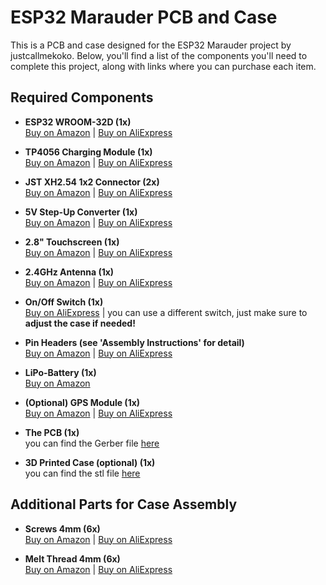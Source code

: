 # ESP32 Marauder PCB and Case

This is a PCB and case designed for the ESP32 Marauder project by justcallmekoko. Below, you'll find a list of the components you'll need to complete this project, along with links where you can purchase each item.

## Required Components

- **ESP32 WROOM-32D (1x)**  
  [Buy on Amazon](https://www.amazon.de/iHaospace-ESP32-DevKitC-ESP32-WROOM-32U-Development-Bluetooth/dp/B08BZKZXLL/ref=sr_1_3?__mk_de_DE=%C3%85M%C3%85%C5%BD%C3%95%C3%91&crid=2QRIUTY9GXRFW&dib=eyJ2IjoiMSJ9.fye23eohk2xw49PYw7KOc2Yg03tlRWWE7QK4g7WATavoAec_LRv-HZNL5lO2NUsqxUGCnFb8eBAGfQPgQXEi6KH5r723ths44Zt_g9OByZLO3xGEi9xwilktoITMEKwQ8pCQN2THVyIKwQkQy6VGgKXv6dKrXpAxHvMAj9I5Oga6FStRbdF69Y7xR8I5AGjbnPeHxlZi3Z5t1DUWC6_dpEdkO9wo5_-4sLLcLMsiq_U.nT-rZ6sRxyQlYPPZmjgJ41_7dc8oJ3vqRG8jaQJWclc&dib_tag=se&keywords=esp32+devkitc+wroom32+u&qid=1724358292&sprefix=esp32+devkitc+wroom32+u%2Caps%2C102&sr=8-3) | [Buy on AliExpress](https://de.aliexpress.com/item/1005006651936701.html?spm=a2g0o.productlist.main.3.3dechY6XhY6XnM&algo_pvid=134fe59e-e0bf-4a24-a9d8-0e6082f2b071&algo_exp_id=134fe59e-e0bf-4a24-a9d8-0e6082f2b071-1&pdp_npi=4%40dis%21EUR%214.68%214.68%21%21%215.09%215.09%21%40211b615317243600946496822eb4f4%2112000037929819276%21sea%21DE%214553800044%21X&curPageLogUid=rXbNnnCH8j4m&utparam-url=scene%3Asearch%7Cquery_from%3A)

- **TP4056 Charging Module (1x)**  
  [Buy on Amazon](https://www.amazon.de/AZDelivery-TP4056-Batterieladungsmodul-Schutzschaltung-Einzelzellenbatterien/dp/B0CBKMCBHC/ref=sr_1_8?__mk_de_DE=%C3%85M%C3%85%C5%BD%C3%95%C3%91&crid=2LO7UR1OJPXZG&dib=eyJ2IjoiMSJ9.b6thMZyceNjozIsvrbwQ7uOukzoIQ3OABGksD4B1f6ml2h7QOo3YPVDKccQqY8l8U3TgXWGea0wd0MwlmjGEZMAKQtlQzPcCuoFbAvha2bMexgQht6wv67nPo7aej0MewNENGnRGuHV3xvJSWG8yRkbB1AgOTfbMmtkfOLTknNFkLVZfAbRFLPiR8kMIsUVoK46yx2KVQxtp0_O1OpbrTCGvGmCn5j1SGaYPCXzLfgkFNN-lLz7gYpSCHOUj7MVpTQ-yhWTH1LRzSG5zqLVBLl927cWkER7EoNdNnj5vxMI.dbj3WGFXY7Io1xcYWvDV8Fg0M06xWAcunTqkTewYncw&dib_tag=se&keywords=3%2B7v%2Blipo%2Bcharger&qid=1724358851&sprefix=3%2B7v%2Blipo%2Bcharger%2Caps%2C104&sr=8-8&th=1) | [Buy on AliExpress](https://de.aliexpress.com/item/1005006502245750.html?spm=a2g0o.productlist.main.3.1552NS0VNS0V6q&algo_pvid=93862d05-bf41-4175-93f5-37819080e143&algo_exp_id=93862d05-bf41-4175-93f5-37819080e143-1&pdp_npi=4%40dis%21EUR%214.53%211.45%21%21%2135.12%2111.24%21%40211b615317243601240647760eb4f4%2112000037441711812%21sea%21DE%214553800044%21X&curPageLogUid=AcsyxPUA9McR&utparam-url=scene%3Asearch%7Cquery_from%3A)

- **JST XH2.54 1x2 Connector (2x)**  
  [Buy on Amazon](https://www.amazon.de/2-poliger-Balancestecker-Stecker-Silikondraht-Woodland/dp/B07YKHV46N/ref=sr_1_1_sspa?__mk_de_DE=%C3%85M%C3%85%C5%BD%C3%95%C3%91&crid=2MKB545SX16DO&dib=eyJ2IjoiMSJ9.B-WiQMFqcJenhow5h_PRwTXNBy8CI2ZjgENdoJ2cN92I-hIs4VgIhR2vEbKh_Pg8E0TGVjbpQNWZqJeiJAWoaEHXW003EDyko_aLWwtIh9X-3QbPIJHHcznJOJtV0zHrsPhA9GQEUcgz1kwzblk0jg0AqhNfWwKekNaJPPN1J3O3M1Po2xWppxy6aMxw9IqB1AfBbk0Vf28VxJlcj5Hf5l_oMPexSgbu1ZEvumWBqTG9Nhu6b4DGRLj11KREAwdPOfSxoRmtuQUx0nU2Sf3dEVeBRjlEqPb1NO5U9bQYHaI.KfBUszY7dsx4JClv2MokqSV59bWXqF6Zwg1w4bX_Dqw&dib_tag=se&keywords=jst+xh2.54+1x2+connector&qid=1724359034&sprefix=jst+xh2.54+1x2+connector%2Caps%2C98&sr=8-1-spons&sp_csd=d2lkZ2V0TmFtZT1zcF9hdGY&psc=1) | [Buy on AliExpress](https://de.aliexpress.com/item/1005007079265201.html?spm=a2g0o.productlist.main.1.3471LTc8LTc88w&algo_pvid=9fd8e7e8-c547-431d-bcd6-486ad08194e0&algo_exp_id=9fd8e7e8-c547-431d-bcd6-486ad08194e0-0&pdp_npi=4%40dis%21EUR%214.36%211.26%21%21%2133.84%219.81%21%40211b615317243602015481688eb4f4%2112000039329755654%21sea%21DE%214553800044%21X&curPageLogUid=jEcCEer7TOqv&utparam-url=scene%3Asearch%7Cquery_from%3A)

- **5V Step-Up Converter (1x)**  
  [Buy on Amazon](https://www.amazon.de/Yizhet-Converter-Wandler-Spannungsregler-Led-Anzeige/dp/B0CJX9SHK3/ref=sr_1_11?__mk_de_DE=%C3%85M%C3%85%C5%BD%C3%95%C3%91&crid=3LVNPK0GUFGHG&dib=eyJ2IjoiMSJ9.4TvLm27td9dd5pXyPl___AXIIgxtJx1OwGSAYXHiTct3Y8FIE2oo8zhDXb1PpQ80sdVO-gSX4lpek_8FI693HPkgZCL8YrHFeuOI9_qjXhb0jAcyrmD4ppecWjsV96K9YBDLHGOpJA56wBUmVjELe_M4FV5Fx3wXT8jXg6VSl2bjFLnsLEJRP4kCq2Bky0RTfCr5aL-pVrhL2LxGcTmo54DrPw4LRn8MDZx0PMbl3ms.-OG5rPgKjSpqjk3rE3zcBeyAwOF-sUQ5VXHoR7m8TGM&dib_tag=se&keywords=5v+step+up+converter&qid=1724359098&sprefix=5v+stepupconverter%2Caps%2C97&sr=8-11) | [Buy on AliExpress](https://de.aliexpress.com/item/1005006379415643.html?spm=a2g0o.order_list.order_list_main.53.6fd65c5fcyyrAW&gatewayAdapt=glo2deu)

- **2.8" Touchscreen (1x)**  
  [Buy on Amazon](https://www.amazon.de/AZDelivery-Zoll-Touch-Display-Schnittstelle/dp/B0CDQ4LM39/ref=sr_1_4?__mk_de_DE=%C3%85M%C3%85%C5%BD%C3%95%C3%91&crid=30NM881UFS8QK&dib=eyJ2IjoiMSJ9.PjiaZZrS2tf3X7aUDR0liiwEArMNzi2W_KxyRiN_HNbOQKC7z4GJsbjiH5us-swsV5fMWwDU4WltmELdYQ8Ux6UvEkkpRTJhY9RlZ-aI-XJlyP4UGQwkKQ2p7azBlFnWDJWcYOY4njNfungmySsbfCxpi8BnAtmIU9w-f5RZVCtogDFyZ2Nft80I1qh6vJ8KmT-KoDgxhqhQ72zHpu1Q2B_quvsQL5TvjfNqqmqo4EVd2DAzdXM536dmrWx8udC6Z1X5rRjaDAGhJbaPtxras8xsiD_QwDfPsLdloEHeVlE.T2X1fISFOT3jw9FJ1SfCghPM_C6DnEyuF8m4O8xZM9s&dib_tag=se&keywords=2+4+inch+tft+screen+ili9341&qid=1724358989&sprefix=2+4+inch+tft+screen+ili9341%2Caps%2C99&sr=8-4) | [Buy on AliExpress](https://de.aliexpress.com/item/1005006161459846.html?spm=a2g0o.productlist.main.1.3cfbzbG1zbG19y&algo_pvid=0a565e22-0aba-4f45-84be-e5ee2f52c907&algo_exp_id=0a565e22-0aba-4f45-84be-e5ee2f52c907-0&pdp_npi=4%40dis%21EUR%217.09%216.38%21%21%2155.00%2149.51%21%40211b812f17243626724463195ed52c%2112000036051343809%21sea%21DE%214553800044%21X&curPageLogUid=pCV1yXIxe1iS&utparam-url=scene%3Asearch%7Cquery_from%3A)

- **2.4GHz Antenna (1x)**  
  [Buy on Amazon](https://www.amazon.de/Bingfu-RP-SMA-Buchse-Kompatibel-Mini-PCI-Express-PCIE-Netzwerkkarte-WiFi-Adapter/dp/B07YCBRTFB/ref=sr_1_9?__mk_de_DE=%C3%85M%C3%85%C5%BD%C3%95%C3%91&crid=1K41ZQUZ5U6G0&dib=eyJ2IjoiMSJ9.vVlkh1dY6rlzsYR_YmFKIxVBF220stHevD7iOPduASxINAyp_ZO9wHD66cLWF9U0X7vlDdRHSu7KYgWDYkxkK9uajJnASJYdItkZjfaes232xTganupl2dkGtiQa_OO4aPW50RI7dmDIhqiDhh1ofiJPYWhC4Ol1cXsNRjtCpaOfhH_ubVbPMDnXyJtgmBCdb710b5aJnG6ZLL7QcOBxJ-wgzGtcaDbrcsUjD8QX5hE.ObUzmy9zrbfozXtBMjMYSMe3M4Yt5qlv_Bcgvk_gw84&dib_tag=se&keywords=19+cm+2+4ghz+ipx+antenne&qid=1724359318&sprefix=19+cm+2+4ghz+ipx+antenn%2Caps%2C99&sr=8-9) | [Buy on AliExpress](https://www.aliexpress.com/item/1005006358112999.html?spm=a2g0o.order_list.order_list_main.35.6fd65c5fcyyrAW)

- **On/Off Switch (1x)**  
  [Buy on AliExpress](https://www.aliexpress.com/item/1005003568092031.html?spm=a2g0o.order_list.order_list_main.77.6fd65c5fcyyrAW) | you can use a different switch, just make sure to **adjust the case if needed!**

- **Pin Headers (see 'Assembly Instructions' for detail)**  
  [Buy on Amazon](https://www.amazon.de/IZOKEE-M%C3%A4nnlich-Stiftleiste-Buchsenleiste-Lochrasterplatine/dp/B07DBY753C/ref=sr_1_3?__mk_de_DE=%C3%85M%C3%85%C5%BD%C3%95%C3%91&crid=5IP7MFRX1HSP&dib=eyJ2IjoiMSJ9.9S4dcSq_QjxNncwZaJt6Lfsxy9nzf0MDXKKI-auvX5W8cP7uQAeRw5Ye79RPunIjBy6xAygBbE-Qv79q75_8dXxzelN9xC4g0YhlgmuKD4qIsVfLZW3jIP6pqn_21_VmQi1kWw-P_SFQfwRghlBymhbEcSn0fWRSZQs6HtC3jkyzPrNlJMnhhkE6lrNAsFXiv2q9N58_3iq8_o4IZ2ANAZL6Dk0_z85coOG0nnMbLsxxSa3haTETnwH4jr5JFH8-6c-33dyLhTnHyxMP9cdy6EHrImNmM9LFPw7KuN7OEis.q-p6Aj3dSdm1y1bs9jZnU8qBVKXDUq5KqtbLkmDhAQ8&dib_tag=se&keywords=pin+header+male&qid=1724362402&sprefix=pin+header+male%2Caps%2C104&sr=8-3) | [Buy on AliExpress](https://de.aliexpress.com/item/1005007330323661.html?spm=a2g0o.productlist.main.9.3a692ff45gvZsX&algo_pvid=10c508d1-71e8-4e93-9690-d22fbf377a6a&algo_exp_id=10c508d1-71e8-4e93-9690-d22fbf377a6a-4&pdp_npi=4%40dis%21EUR%215.94%211.90%21%21%2146.10%2114.75%21%40211b812f17243623527833417ed52c%2112000040293476416%21sea%21DE%214553800044%21X&curPageLogUid=FveuWo7dfPZN&utparam-url=scene%3Asearch%7Cquery_from%3A)

- **LiPo-Battery (1x)**  
  [Buy on Amazon](https://www.amazon.de/dp/B08214DJLJ?ref=ppx_yo2ov_dt_b_fed_asin_title)

- **(Optional) GPS Module (1x)**  
  [Buy on Amazon](https://www.amazon.de/APKLVSR-GY-NEO6MV2-Flugsteuerungsmodul-superstarker-Antenne/dp/B0D1K7QPZ3/ref=sr_1_1_sspa?__mk_de_DE=%C3%85M%C3%85%C5%BD%C3%95%C3%91&crid=U6A1J5R6EJ4R&dib=eyJ2IjoiMSJ9.5AHijvP_HE2hzKvCdjNNrVqE23m0iY21THCdRS7zyMObKDb9hSAT1CNAKQuZ2F-WckY3Re5l5LRu4KxXInRSOgS-_-awO0CUXOwIFfoekQeUyWVAJYLEJXrK0DoUzfV9NxcT0m-SsIq7fsk_OWRQdg9beIjtbhIXcFtXUax5uidcXIMykoJO-EX018OEXCTd_NfsbydrYqOu4SfwfgosFuMWXXUD2rkQ_w6sq0NXOOU.NBl2IsvDaUaw3uk_Tje-1_ot2AoLK7LQmBOKIQUqbfM&dib_tag=se&keywords=arduino+gps+modul&qid=1724359693&sprefix=arduino+gps+modul%2Caps%2C102&sr=8-1-spons&sp_csd=d2lkZ2V0TmFtZT1zcF9hdGY&psc=1) | [Buy on AliExpress](https://www.aliexpress.com/item/1005006787427660.html?spm=a2g0o.order_list.order_list_main.140.6fd65c5fcyyrAW)

- **The PCB (1x)**  
  you can find the Gerber file [here](https://github.com/LikePancake/LikePancake/blob/main/Marauder%20Gerber.zip)

- **3D Printed Case (optional) (1x)**  
  you can find the stl file [here](https://github.com/LikePancake/LikePancake/blob/main/MarauderCase.stl) 

## Additional Parts for Case Assembly
  - **Screws 4mm (6x)**  
  [Buy on Amazon](https://www.amazon.de/Zylinderkopfschraube-Innensechskant-M4x10-Edelstahl-Stk/dp/B014M77GCQ/ref=sr_1_13_sspa?__mk_de_DE=%C3%85M%C3%85%C5%BD%C3%95%C3%91&crid=5TWYLUJARVLH&dib=eyJ2IjoiMSJ9.5aanyiimtPrhhzvWKxSVdGwm15ZWNG3m0ztQOFPwqUnHj6CNaLwgTP5s4S2wIul48E7K9GFaqI-nks4B5qLou_ubkMvkP4gUdrX_0QaEOZfvE9Hlw44IWYUtmQCLDGz-lrskmg_H5E0byA-AKeJRXBRIprp9ygIEBasZpXPAR7qevMGY0QCT3cVEZ_m7bJNGypFLshGvY-BLJB58rtMw6LA3oYm-IixfphVsDELg7FpPeHpU_E7Ry5StqQzzY2NpNhKFOyi5_jHe1jLlMGbTJXOkWqj1wmUes2-3AjRjXPw.AOpLMYxPf-QdvUBNE8Be0ahKWFNxozWSgrU9ZuuKdpM&dib_tag=se&keywords=schrauben+4+x+10mm&qid=1724360884&sprefix=schrauben+4+x+10mm%2Caps%2C100&sr=8-13-spons&sp_csd=d2lkZ2V0TmFtZT1zcF9tdGY&psc=1) | [Buy on AliExpress](https://de.aliexpress.com/item/1005006703042519.html?spm=a2g0o.productlist.main.17.7a2bDcLODcLOi1&algo_pvid=01540c2f-3950-47c1-8723-f4780f9099d9&algo_exp_id=01540c2f-3950-47c1-8723-f4780f9099d9-8&pdp_npi=4%40dis%21EUR%212.00%211.91%21%21%2115.49%2114.82%21%40210385bb17243610233527224ea4cf%2112000038050337146%21sea%21DE%214553800044%21X&curPageLogUid=iEz4NNqnnb4l&utparam-url=scene%3Asearch%7Cquery_from%3A)

  - **Melt Thread 4mm (6x)**  
  [Buy on Amazon](https://www.amazon.de/Gewindeeinsatze-Gewindeeinsatz-R%C3%A4ndelmuttern-Kunststoffteile-Innengewinde/dp/B0CL64G2P7/ref=sr_1_28?__mk_de_DE=%C3%85M%C3%85%C5%BD%C3%95%C3%91&crid=3AB7VF5301HIT&dib=eyJ2IjoiMSJ9.5Om_hl4p4jGHIAVJabNqg6NliJFE1oxfyOYNqiT5S4-6DEaBlhWd_3rc_FJt0TA8MhzbAr-LqOY9HPfcnu3HikW8MogaE1rwrzUe1bof-lwRqERAllVJtpy41qByH1VdfJhn5QqDDk26_K-x2DY2bMRkFyEB6OxVeyHuAqMDhnZheqxuIXGn6_QG4Yc4O7XjnBtswoohWF56eGWEgScPPfFcKNCfqsFgn4LSWzrYppZj1XaUq_-zbECD2tVZHSr06QEnOoKt4op0uOz8A0KNQor3SvBT9EpWHP2o2fhKvVw.J_Z4xxbw1Pzx3eGJNTjDZfrz5WsgF4GIJ3hjbrHAFs4&dib_tag=se&keywords=4mm+schmelzgewinde&qid=1724361099&sprefix=4mm+schmelzgewinde%2Caps%2C105&sr=8-28) | [Buy on AliExpress](https://de.aliexpress.com/item/1005003582355741.html?spm=a2g0o.order_list.order_list_main.17.78c25c5fmAJcpM&gatewayAdapt=glo2deu)











